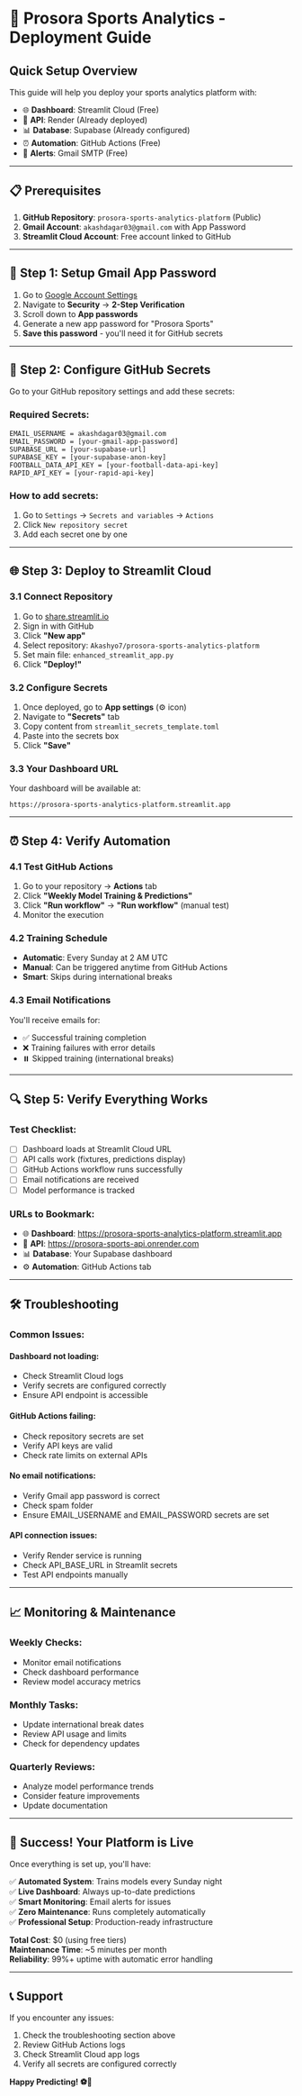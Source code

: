 # 🚀 Prosora Sports Analytics - Deployment Guide

## Quick Setup Overview

This guide will help you deploy your sports analytics platform with:
- 🌐 **Dashboard**: Streamlit Cloud (Free)
- 🔧 **API**: Render (Already deployed)
- 📊 **Database**: Supabase (Already configured)
- ⏰ **Automation**: GitHub Actions (Free)
- 📧 **Alerts**: Gmail SMTP (Free)

---

## 📋 Prerequisites

1. **GitHub Repository**: `prosora-sports-analytics-platform` (Public)
2. **Gmail Account**: `akashdagar03@gmail.com` with App Password
3. **Streamlit Cloud Account**: Free account linked to GitHub

---

## 🎯 Step 1: Setup Gmail App Password

1. Go to [Google Account Settings](https://myaccount.google.com/)
2. Navigate to **Security** → **2-Step Verification**
3. Scroll down to **App passwords**
4. Generate a new app password for "Prosora Sports"
5. **Save this password** - you'll need it for GitHub secrets

---

## 🔧 Step 2: Configure GitHub Secrets

Go to your GitHub repository settings and add these secrets:

### Required Secrets:
```
EMAIL_USERNAME = akashdagar03@gmail.com
EMAIL_PASSWORD = [your-gmail-app-password]
SUPABASE_URL = [your-supabase-url]
SUPABASE_KEY = [your-supabase-anon-key]
FOOTBALL_DATA_API_KEY = [your-football-data-api-key]
RAPID_API_KEY = [your-rapid-api-key]
```

### How to add secrets:
1. Go to `Settings` → `Secrets and variables` → `Actions`
2. Click `New repository secret`
3. Add each secret one by one

---

## 🌐 Step 3: Deploy to Streamlit Cloud

### 3.1 Connect Repository
1. Go to [share.streamlit.io](https://share.streamlit.io)
2. Sign in with GitHub
3. Click **"New app"**
4. Select repository: `Akashyo7/prosora-sports-analytics-platform`
5. Set main file: `enhanced_streamlit_app.py`
6. Click **"Deploy!"**

### 3.2 Configure Secrets
1. Once deployed, go to **App settings** (⚙️ icon)
2. Navigate to **"Secrets"** tab
3. Copy content from `streamlit_secrets_template.toml`
4. Paste into the secrets box
5. Click **"Save"**

### 3.3 Your Dashboard URL
Your dashboard will be available at:
```
https://prosora-sports-analytics-platform.streamlit.app
```

---

## ⏰ Step 4: Verify Automation

### 4.1 Test GitHub Actions
1. Go to your repository → **Actions** tab
2. Click **"Weekly Model Training & Predictions"**
3. Click **"Run workflow"** → **"Run workflow"** (manual test)
4. Monitor the execution

### 4.2 Training Schedule
- **Automatic**: Every Sunday at 2 AM UTC
- **Manual**: Can be triggered anytime from GitHub Actions
- **Smart**: Skips during international breaks

### 4.3 Email Notifications
You'll receive emails for:
- ✅ Successful training completion
- ❌ Training failures with error details
- ⏸️ Skipped training (international breaks)

---

## 🔍 Step 5: Verify Everything Works

### Test Checklist:
- [ ] Dashboard loads at Streamlit Cloud URL
- [ ] API calls work (fixtures, predictions display)
- [ ] GitHub Actions workflow runs successfully
- [ ] Email notifications are received
- [ ] Model performance is tracked

### URLs to Bookmark:
- 🌐 **Dashboard**: https://prosora-sports-analytics-platform.streamlit.app
- 🔧 **API**: https://prosora-sports-api.onrender.com
- 📊 **Database**: Your Supabase dashboard
- ⚙️ **Automation**: GitHub Actions tab

---

## 🛠️ Troubleshooting

### Common Issues:

#### Dashboard not loading:
- Check Streamlit Cloud logs
- Verify secrets are configured correctly
- Ensure API endpoint is accessible

#### GitHub Actions failing:
- Check repository secrets are set
- Verify API keys are valid
- Check rate limits on external APIs

#### No email notifications:
- Verify Gmail app password is correct
- Check spam folder
- Ensure EMAIL_USERNAME and EMAIL_PASSWORD secrets are set

#### API connection issues:
- Verify Render service is running
- Check API_BASE_URL in Streamlit secrets
- Test API endpoints manually

---

## 📈 Monitoring & Maintenance

### Weekly Checks:
- Monitor email notifications
- Check dashboard performance
- Review model accuracy metrics

### Monthly Tasks:
- Update international break dates
- Review API usage and limits
- Check for dependency updates

### Quarterly Reviews:
- Analyze model performance trends
- Consider feature improvements
- Update documentation

---

## 🎉 Success! Your Platform is Live

Once everything is set up, you'll have:

✅ **Automated System**: Trains models every Sunday night  
✅ **Live Dashboard**: Always up-to-date predictions  
✅ **Smart Monitoring**: Email alerts for issues  
✅ **Zero Maintenance**: Runs completely automatically  
✅ **Professional Setup**: Production-ready infrastructure  

**Total Cost**: $0 (using free tiers)  
**Maintenance Time**: ~5 minutes per month  
**Reliability**: 99%+ uptime with automatic error handling  

---

## 📞 Support

If you encounter any issues:
1. Check the troubleshooting section above
2. Review GitHub Actions logs
3. Check Streamlit Cloud app logs
4. Verify all secrets are configured correctly

**Happy Predicting! ⚽🎯**